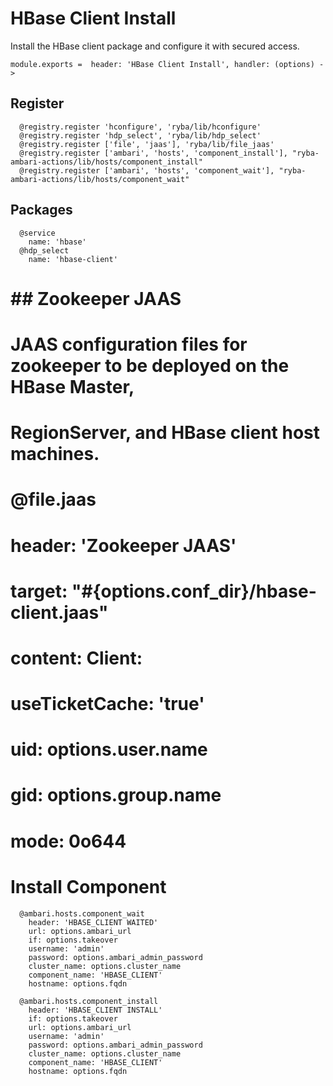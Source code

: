 
# HBase Client Install

Install the HBase client package and configure it with secured access.

    module.exports =  header: 'HBase Client Install', handler: (options) ->

## Register

      @registry.register 'hconfigure', 'ryba/lib/hconfigure'
      @registry.register 'hdp_select', 'ryba/lib/hdp_select'
      @registry.register ['file', 'jaas'], 'ryba/lib/file_jaas'
      @registry.register ['ambari', 'hosts', 'component_install'], "ryba-ambari-actions/lib/hosts/component_install"
      @registry.register ['ambari', 'hosts', 'component_wait'], "ryba-ambari-actions/lib/hosts/component_wait"

## Packages

      @service
        name: 'hbase'
      @hdp_select
        name: 'hbase-client'

# ## Zookeeper JAAS
# 
# JAAS configuration files for zookeeper to be deployed on the HBase Master,
# RegionServer, and HBase client host machines.
# 
#       @file.jaas
#         header: 'Zookeeper JAAS'
#         target: "#{options.conf_dir}/hbase-client.jaas"
#         content: Client:
#           useTicketCache: 'true'
#         uid: options.user.name
#         gid: options.group.name
#         mode: 0o644


# Install Component

      @ambari.hosts.component_wait
        header: 'HBASE_CLIENT WAITED'
        url: options.ambari_url
        if: options.takeover
        username: 'admin'
        password: options.ambari_admin_password
        cluster_name: options.cluster_name
        component_name: 'HBASE_CLIENT'
        hostname: options.fqdn

      @ambari.hosts.component_install
        header: 'HBASE_CLIENT INSTALL'
        if: options.takeover
        url: options.ambari_url
        username: 'admin'
        password: options.ambari_admin_password
        cluster_name: options.cluster_name
        component_name: 'HBASE_CLIENT'
        hostname: options.fqdn

